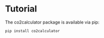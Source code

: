 # Tutorial

The co2calculator package is available via pip: 

```python
pip install co2calculator
```

